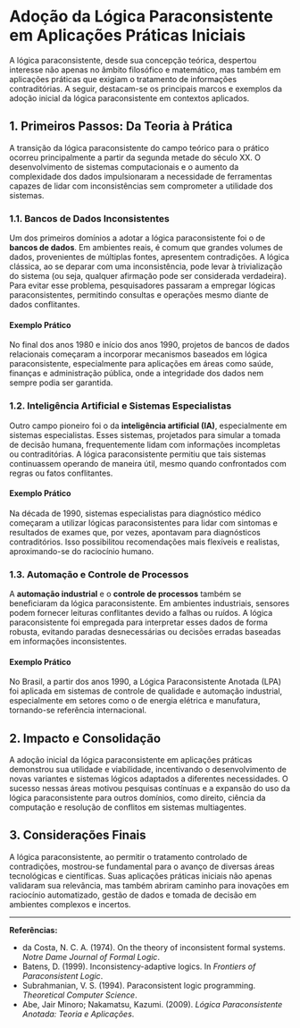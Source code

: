
# Adoção da Lógica Paraconsistente em Aplicações Práticas Iniciais

A lógica paraconsistente, desde sua concepção teórica, despertou interesse não apenas no âmbito filosófico e matemático, mas também em aplicações práticas que exigiam o tratamento de informações contraditórias. A seguir, destacam-se os principais marcos e exemplos da adoção inicial da lógica paraconsistente em contextos aplicados.

## 1. Primeiros Passos: Da Teoria à Prática

A transição da lógica paraconsistente do campo teórico para o prático ocorreu principalmente a partir da segunda metade do século XX. O desenvolvimento de sistemas computacionais e o aumento da complexidade dos dados impulsionaram a necessidade de ferramentas capazes de lidar com inconsistências sem comprometer a utilidade dos sistemas.

### 1.1. Bancos de Dados Inconsistentes

Um dos primeiros domínios a adotar a lógica paraconsistente foi o de **bancos de dados**. Em ambientes reais, é comum que grandes volumes de dados, provenientes de múltiplas fontes, apresentem contradições. A lógica clássica, ao se deparar com uma inconsistência, pode levar à trivialização do sistema (ou seja, qualquer afirmação pode ser considerada verdadeira). Para evitar esse problema, pesquisadores passaram a empregar lógicas paraconsistentes, permitindo consultas e operações mesmo diante de dados conflitantes.

#### Exemplo Prático

No final dos anos 1980 e início dos anos 1990, projetos de bancos de dados relacionais começaram a incorporar mecanismos baseados em lógica paraconsistente, especialmente para aplicações em áreas como saúde, finanças e administração pública, onde a integridade dos dados nem sempre podia ser garantida.

### 1.2. Inteligência Artificial e Sistemas Especialistas

Outro campo pioneiro foi o da **inteligência artificial (IA)**, especialmente em sistemas especialistas. Esses sistemas, projetados para simular a tomada de decisão humana, frequentemente lidam com informações incompletas ou contraditórias. A lógica paraconsistente permitiu que tais sistemas continuassem operando de maneira útil, mesmo quando confrontados com regras ou fatos conflitantes.

#### Exemplo Prático

Na década de 1990, sistemas especialistas para diagnóstico médico começaram a utilizar lógicas paraconsistentes para lidar com sintomas e resultados de exames que, por vezes, apontavam para diagnósticos contraditórios. Isso possibilitou recomendações mais flexíveis e realistas, aproximando-se do raciocínio humano.

### 1.3. Automação e Controle de Processos

A **automação industrial** e o **controle de processos** também se beneficiaram da lógica paraconsistente. Em ambientes industriais, sensores podem fornecer leituras conflitantes devido a falhas ou ruídos. A lógica paraconsistente foi empregada para interpretar esses dados de forma robusta, evitando paradas desnecessárias ou decisões erradas baseadas em informações inconsistentes.

#### Exemplo Prático

No Brasil, a partir dos anos 1990, a Lógica Paraconsistente Anotada (LPA) foi aplicada em sistemas de controle de qualidade e automação industrial, especialmente em setores como o de energia elétrica e manufatura, tornando-se referência internacional.

## 2. Impacto e Consolidação

A adoção inicial da lógica paraconsistente em aplicações práticas demonstrou sua utilidade e viabilidade, incentivando o desenvolvimento de novas variantes e sistemas lógicos adaptados a diferentes necessidades. O sucesso nessas áreas motivou pesquisas contínuas e a expansão do uso da lógica paraconsistente para outros domínios, como direito, ciência da computação e resolução de conflitos em sistemas multiagentes.

## 3. Considerações Finais

A lógica paraconsistente, ao permitir o tratamento controlado de contradições, mostrou-se fundamental para o avanço de diversas áreas tecnológicas e científicas. Suas aplicações práticas iniciais não apenas validaram sua relevância, mas também abriram caminho para inovações em raciocínio automatizado, gestão de dados e tomada de decisão em ambientes complexos e incertos.

___
**Referências:**
- da Costa, N. C. A. (1974). On the theory of inconsistent formal systems. *Notre Dame Journal of Formal Logic*.
- Batens, D. (1999). Inconsistency-adaptive logics. In *Frontiers of Paraconsistent Logic*.
- Subrahmanian, V. S. (1994). Paraconsistent logic programming. *Theoretical Computer Science*.
- Abe, Jair Minoro; Nakamatsu, Kazumi. (2009). *Lógica Paraconsistente Anotada: Teoria e Aplicações*.


